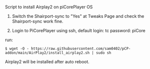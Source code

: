 Script to install Airplay2 on piCorePlayer OS

1. Switch the Shairport-sync to "Yes" at Tweaks Page and check the Shairport-sync work fine.

2. Login to PiCorePlayer using ssh, default login: tc password: piCore

run:

`$ wget -O - https://raw.githubusercontent.com/sam0402/pCP-addon/main/AirPlay2/install_airplay2.sh | sudo sh`

Airplay2 will be installed after auto reboot.
